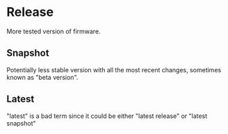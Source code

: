 # Release

More tested version of firmware.

## Snapshot

Potentially less stable version with all the most recent changes, sometimes known as "beta version".

## Latest

"latest" is a bad term since it could be either "latest release" or "latest snapshot"
